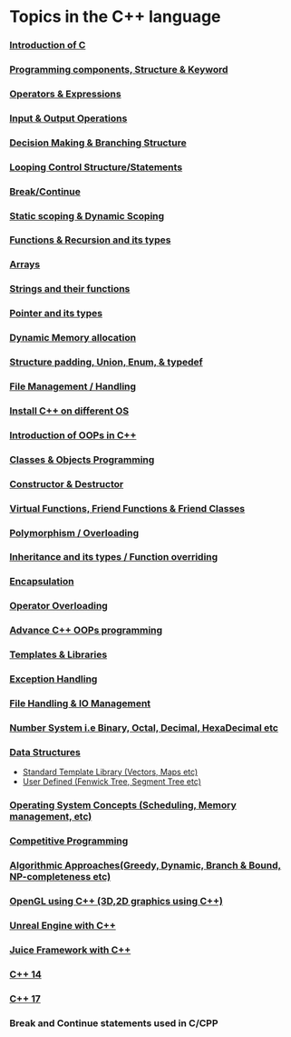 # Topics in the C++ language

### <a href="https://github.com/girlscript/winter-of-contributing/tree/C_CPP/C_CPP/Introduction%20of%20C">Introduction of C</a>
### <a href="https://github.com/girlscript/winter-of-contributing/tree/C_CPP/C_CPP/Programming%20components%2C%20Structure%20%26%20Keyword">Programming components, Structure & Keyword</a>
### <a href="https://github.com/girlscript/winter-of-contributing/tree/C_CPP/C_CPP/Operators%20%26%20Expressions">Operators & Expressions</a>
### <a href="https://github.com/girlscript/winter-of-contributing/tree/C_CPP/C_CPP/Input%20%26%20Output%20Operations">Input & Output Operations</a>
### <a href="https://github.com/girlscript/winter-of-contributing/tree/C_CPP/C_CPP/Decision%20Making%20%26%20Branching%20Structure">Decision Making & Branching Structure</a>
### <a href="https://github.com/girlscript/winter-of-contributing/tree/C_CPP/C_CPP/Looping%20Control%20Structure%20or%20Statements">Looping Control Structure/Statements</a>
### <a href="https://github.com/girlscript/winter-of-contributing/tree/C_CPP/C_CPP/Break%20or%20Continue">Break/Continue </a>
### <a href="https://github.com/girlscript/winter-of-contributing/tree/C_CPP/C_CPP/Static%20scoping%20%26%20Dynamic%20Scoping">Static scoping & Dynamic Scoping</a>
### <a href="https://github.com/girlscript/winter-of-contributing/tree/C_CPP/C_CPP/Functions%20%26%20Recursion%20and%20its%20types">Functions & Recursion and its types</a>
### <a href="https://github.com/girlscript/winter-of-contributing/tree/C_CPP/C_CPP/Arrays">Arrays</a>
### <a href="https://github.com/girlscript/winter-of-contributing/tree/C_CPP/C_CPP/Strings%20and%20their%20functions">Strings and their functions</a>
### <a href="https://github.com/girlscript/winter-of-contributing/tree/C_CPP/C_CPP/Pointer%20and%20its%20types">Pointer and its types</a>
### <a href="https://github.com/girlscript/winter-of-contributing/tree/C_CPP/C_CPP/Dynamic%20Memory%20allocation">Dynamic Memory allocation</a>
### <a href="https://github.com/girlscript/winter-of-contributing/tree/C_CPP/C_CPP/Structure%20padding%2C%20Union%2C%20Enum%2C%20%26%20typedef">Structure padding, Union, Enum, & typedef</a>
### <a href="https://github.com/girlscript/winter-of-contributing/tree/C_CPP/C_CPP/File%20Management%20or%20Handling">File Management / Handling</a>
### <a href="https://github.com/girlscript/winter-of-contributing/tree/C_CPP/C_CPP/Install%20C%2B%2B%20on%20different%20OS">Install C++ on different OS </a>
### <a href="https://github.com/girlscript/winter-of-contributing/tree/C_CPP/C_CPP/Introduction%20of%20OOPs%20in%20C%2B%2B">Introduction of OOPs in C++ </a>
### <a href="https://github.com/girlscript/winter-of-contributing/tree/C_CPP/C_CPP/Classes%20%26%20Objects%20Programming">Classes & Objects Programming</a>
### <a href="https://github.com/girlscript/winter-of-contributing/tree/C_CPP/C_CPP/Constructor%20%26%20Destructor">Constructor & Destructor </a>
### <a href="https://github.com/girlscript/winter-of-contributing/tree/C_CPP/C_CPP/Virtual%20Functions%2C%20Friend%20Functions%20%26%20Friend%20Classes">Virtual Functions, Friend Functions & Friend Classes </a>
### <a href="https://github.com/girlscript/winter-of-contributing/tree/C_CPP/C_CPP/Polymorphism%20or%20Overloading">Polymorphism / Overloading </a>
### <a href="https://github.com/girlscript/winter-of-contributing/tree/C_CPP/C_CPP/Inheritance%20and%20its%20types%20or%20Function%20overriding">Inheritance and its types / Function overriding </a>
### <a href="https://github.com/girlscript/winter-of-contributing/tree/C_CPP/C_CPP/Encapsulation">Encapsulation </a>
### <a href="https://github.com/girlscript/winter-of-contributing/tree/C_CPP/C_CPP/Operator%20Overloading">Operator Overloading </a>
### <a href="https://github.com/girlscript/winter-of-contributing/tree/C_CPP/C_CPP/Advance%20C%2B%2B%20OOPs%20programming">Advance C++ OOPs programming </a>
### <a href="https://github.com/girlscript/winter-of-contributing/tree/C_CPP/C_CPP/Templates%20%26%20Libraries">Templates & Libraries </a>
### <a href="https://github.com/girlscript/winter-of-contributing/tree/C_CPP/C_CPP/Exception%20Handling">Exception Handling </a>
### <a href="https://github.com/girlscript/winter-of-contributing/tree/C_CPP/C_CPP/File%20Handling%20%26%20IO%20Management">File Handling & IO Management </a>
### <a href="https://github.com/girlscript/winter-of-contributing/tree/C_CPP/C_CPP/Number%20System%20i.e%20Binary%2C%20Octal%2C%20Decimal%2C%20HexaDecimal%20etc">Number System i.e Binary, Octal, Decimal, HexaDecimal etc </a>
### <a href="https://github.com/girlscript/winter-of-contributing/tree/C_CPP/C_CPP/Data%20Structures">Data Structures </a>

  - <a href="https://github.com/girlscript/winter-of-contributing/tree/C_CPP/C_CPP/Data%20Structures/Standard%20Template%20Library%20(Vectors%2C%20Maps%20etc)">Standard Template Library (Vectors, Maps etc) </a>
  - <a href="https://github.com/girlscript/winter-of-contributing/tree/C_CPP/C_CPP/Data%20Structures/User%20Defined%20(Fenwick%20Tree%2C%20Segment%20Tree%20etc)">User Defined (Fenwick Tree, Segment Tree etc) </a>
  
### <a href="https://github.com/girlscript/winter-of-contributing/tree/C_CPP/C_CPP/Operating%20System%20Concepts%20(Scheduling%2C%20Memory%20management%2C%20etc)">Operating System Concepts (Scheduling, Memory management, etc) </a>
### <a href="https://github.com/girlscript/winter-of-contributing/tree/C_CPP/C_CPP/Competitive%20Programming">Competitive Programming</a>
### <a href="https://github.com/girlscript/winter-of-contributing/tree/C_CPP/C_CPP/Algorithmic%20Approaches(Greedy%2C%20Dynamic%2C%20Branch%20%26%20Bound%2C%20NP-completeness%20etc)">Algorithmic Approaches(Greedy, Dynamic, Branch & Bound, NP-completeness etc) </a>
### <a href="https://github.com/girlscript/winter-of-contributing/tree/C_CPP/C_CPP/OpenGL%20using%20C%2B%2B%20(3D%2C2D%20graphics%20using%20C%2B%2B)">OpenGL using C++ (3D,2D graphics using C++)</a>
### <a href="https://github.com/girlscript/winter-of-contributing/tree/C_CPP/C_CPP/Unreal%20Engine%20with%20C%2B%2B">Unreal Engine with C++ </a>
### <a href="https://github.com/girlscript/winter-of-contributing/tree/C_CPP/C_CPP/Juice%20Framework%20with%20C%2B%2B">Juice Framework with C++ </a>
### <a href="https://github.com/girlscript/winter-of-contributing/tree/C_CPP/C_CPP/C%2B%2B%2014">C++ 14 </a>
### <a href="https://github.com/girlscript/winter-of-contributing/tree/C_CPP/C_CPP/C%2B%2B%2017">C++ 17 </a>

### Break and Continue statements used in C/CPP
